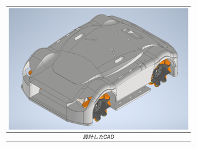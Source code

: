         
|<img width="%40" src="./images/1.png" />|        
|:--:|        
|*設計したCAD*|       
      
    
    
  

